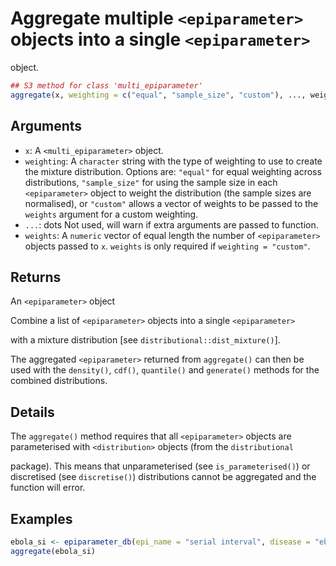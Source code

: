 # Aggregate multiple `<epiparameter>` objects into a single `<epiparameter>`

object.

```r
## S3 method for class 'multi_epiparameter'
aggregate(x, weighting = c("equal", "sample_size", "custom"), ..., weights)
```

## Arguments

- `x`: A `<multi_epiparameter>` object.
- `weighting`: A `character` string with the type of weighting to use to create the mixture distribution. Options are: `"equal"` for equal weighting across distributions, `"sample_size"` for using the sample size in each `<epiparameter>` object to weight the distribution (the sample sizes are normalised), or `"custom"` allows a vector of weights to be passed to the `weights` argument for a custom weighting.
- `...`: dots Not used, will warn if extra arguments are passed to function.
- `weights`: A `numeric` vector of equal length the number of `<epiparameter>` objects passed to `x`. `weights` is only required if `weighting = "custom"`.

## Returns

An `<epiparameter>` object

Combine a list of `<epiparameter>` objects into a single `<epiparameter>`

with a mixture distribution [see `distributional::dist_mixture()`].

The aggregated `<epiparameter>` returned from `aggregate()` can then be used with the `density()`, `cdf()`, `quantile()` and `generate()` methods for the combined distributions.

## Details

The `aggregate()` method requires that all `<epiparameter>` objects are parameterised with `<distribution>` objects (from the `distributional`

package). This means that unparameterised (see `is_parameterised()`) or discretised (see `discretise()`) distributions cannot be aggregated and the function will error.

## Examples

```r
ebola_si <- epiparameter_db(epi_name = "serial interval", disease = "ebola")
aggregate(ebola_si)
```
